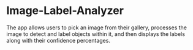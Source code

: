 # Image-Label-Analyzer
The app allows users to pick an image from their gallery, processes the image to detect and label objects within it, and then displays the labels along with their confidence percentages.
